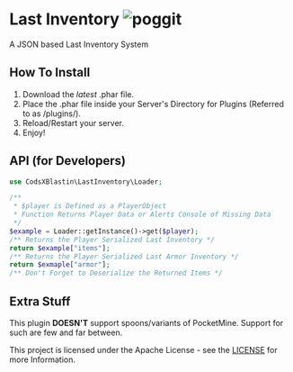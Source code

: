 <h1>Last Inventory&nbsp;<img src="https://poggit.pmmp.io/ci.shield/CodsXBlastin/LastInventory/~" alt="poggit"/></h1>
A JSON based Last Inventory System

## How To Install
1. Download the *latest* .phar file.
2. Place the .phar file inside your Server's Directory for Plugins (Referred to as /plugins/).
3. Reload/Restart your server.
4. Enjoy!

## API (for Developers)
```php
use CodsXBlastin\LastInventory\Loader;

/** 
 * $player is Defined as a PlayerObject
 * Function Returns Player Data or Alerts Console of Missing Data
 */
$example = Loader::getInstance()->get($player);
/** Returns the Player Serialized Last Inventory */
return $example["items"];
/** Returns the Player Serialized Last Armor Inventory */
return $exmaple["armor"];
/** Don't Forget to Deserialize the Returned Items */
```

## Extra Stuff
This plugin __**DOESN'T**__ support spoons/variants of PocketMine. Support for such are few and far between.

This project is licensed under the Apache License - see the [LICENSE](LICENSE) for more Information.
